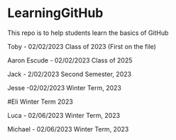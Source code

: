 # LearningGitHub
This repo is to help students learn the basics of GitHub

Toby - 02/02/2023
Class of 2023
(First on the file)


Aaron Escude - 02/02/2023
Class of 2025

Jack - 2/02/2023
Second Semester, 2023 

Jesse -02/02/2023
Winter Term, 2023



#Eli Winter Term 2023

Luca  - 02/06/2023 Winter Term, 2023

Michael - 02/06/2023 Winter Term, 2023

